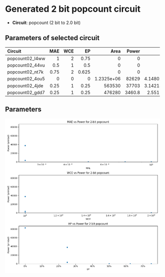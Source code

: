 
# Generated 2 bit popcount circuit
- __Circuit__: popcount (2 bit to 2.0 bit)

## Parameters of selected circuit
| Circuit         |   MAE |   WCE |    EP |            Area |   Power |       Delay | Download                                                               |
|:----------------|------:|------:|------:|----------------:|--------:|------------:|:-----------------------------------------------------------------------|
| popcount02_l4ww |  1    |     2 | 0.75  |      0          |     0   | 0           | [v](popcount02_l4ww.v) [c](popcount02_l4ww.c) [py](popcount02_l4ww.py) |
| popcount02_44vu |  0.5  |     1 | 0.5   |      0          |     0   | 0           | [v](popcount02_44vu.v) [c](popcount02_44vu.c) [py](popcount02_44vu.py) |
| popcount02_nt7k |  0.75 |     2 | 0.625 |      0          |     0   | 0           | [v](popcount02_nt7k.v) [c](popcount02_nt7k.c) [py](popcount02_nt7k.py) |
| popcount02_4ou5 |  0    |     0 | 0     |      1.2325e+06 | 82629   | 4.14802e+06 | [v](popcount02_4ou5.v) [c](popcount02_4ou5.c) [py](popcount02_4ou5.py) |
| popcount02_4jde |  0.25 |     1 | 0.25  | 563530          | 37703   | 3.14213e+06 | [v](popcount02_4jde.v) [c](popcount02_4jde.c) [py](popcount02_4jde.py) |
| popcount02_gdd7 |  0.25 |     1 | 0.25  | 476280          |  3460.8 | 2.5511e+06  | [v](popcount02_gdd7.v) [c](popcount02_gdd7.c) [py](popcount02_gdd7.py) |

## Parameters 
![Parameters figure](fig.png)